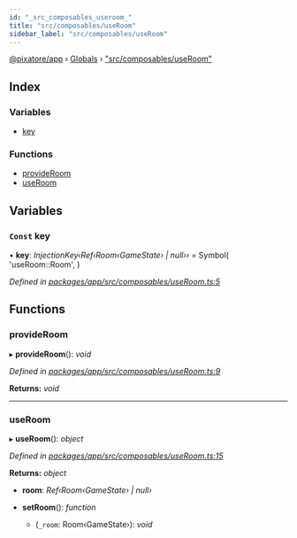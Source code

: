 ```yaml
---
id: "_src_composables_useroom_"
title: "src/composables/useRoom"
sidebar_label: "src/composables/useRoom"
---
```


[@pixatore/app](../index.md) › [Globals](../globals.md) › ["src/composables/useRoom"](_src_composables_useroom_.md)

## Index

### Variables

* [key](_src_composables_useroom_.md#const-key)

### Functions

* [provideRoom](_src_composables_useroom_.md#provideroom)
* [useRoom](_src_composables_useroom_.md#useroom)

## Variables

### `Const` key

• **key**: *InjectionKey‹Ref‹Room‹GameState› | null››* = Symbol(
  'useRoom::Room',
)

*Defined in [packages/app/src/composables/useRoom.ts:5](https://github.com/will-hart/pixatore/blob/9f2e114/packages/app/src/composables/useRoom.ts#L5)*

## Functions

###  provideRoom

▸ **provideRoom**(): *void*

*Defined in [packages/app/src/composables/useRoom.ts:9](https://github.com/will-hart/pixatore/blob/9f2e114/packages/app/src/composables/useRoom.ts#L9)*

**Returns:** *void*

___

###  useRoom

▸ **useRoom**(): *object*

*Defined in [packages/app/src/composables/useRoom.ts:15](https://github.com/will-hart/pixatore/blob/9f2e114/packages/app/src/composables/useRoom.ts#L15)*

**Returns:** *object*

* **room**: *Ref‹Room‹GameState› | null›*

* **setRoom**(): *function*

  * (`_room`: Room‹GameState›): *void*
